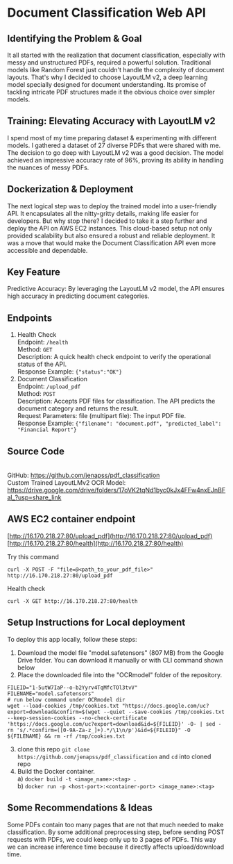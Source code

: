 # Document Classification Web API

## Identifying the Problem & Goal

It all started with the realization that document classification, especially with messy and unstructured PDFs, required a powerful solution. Traditional models like Random Forest just couldn't handle the complexity of document layouts. That's why I decided to choose LayoutLM v2, a deep learning model specially designed for document understanding. Its promise of tackling intricate PDF structures made it the obvious choice over simpler models.
## Training: Elevating Accuracy with LayoutLM v2

I spend most of my time preparing dataset & experimenting with different models. I gathered a dataset of 27 diverse PDFs that were shared with me. The decision to go deep with LayoutLM v2 was a good decision. The model achieved an impressive accuracy rate of 96%, proving its ability in handling the nuances of messy PDFs.
## Dockerization & Deployment

The next logical step was to deploy the trained model into a user-friendly API. It encapsulates all the nitty-gritty details, making life easier for developers. 
But why stop there? I decided to take it a step further and deploy the API on AWS EC2 instances. This cloud-based setup not only provided scalability but also ensured a robust and reliable deployment. It was a move that would make the Document Classification API even more accessible and dependable.

## Key Feature

Predictive Accuracy: By leveraging the LayoutLM v2 model, the API ensures high accuracy in predicting document categories.

## Endpoints

1) Health Check
<br>Endpoint: ```/health```
<br>Method: ```GET```
<br>Description: A quick health check endpoint to verify the operational status of the API.
<br> Response Example: ```{"status":"OK"}```
2) Document Classification
<br>Endpoint: ```/upload_pdf```
<br>Method: ```POST```
<br>Description: Accepts PDF files for classification. The API predicts the document category and returns the result.
<br>Request Parameters:
file (multipart file): The input PDF file. 
<br> Response Example: ```{"filename": "document.pdf", "predicted_label": "Financial Report"}```

## Source Code

<br>GitHub: https://github.com/jenapss/pdf_classification
<br>Custom Trained LayoutLMv2 OCR Model:
https://drive.google.com/drive/folders/17oVK2tqNd1byc0kJx4FFw4nxEJnBFal_?usp=share_link

## AWS EC2 container endpoint
[http://16.170.218.27:80/upload_pdf](http://16.170.218.27:80/upload_pdf)
<br>[http://16.170.218.27:80/health](http://16.170.218.27:80/health)

Try this command
```
curl -X POST -F "file=@<path_to_your_pdf_file>" http://16.170.218.27:80/upload_pdf
```
Health check
```
curl -X GET http://16.170.218.27:80/health
```
## Setup Instructions for Local deployment

To deploy this app locally, follow these steps:

1) Download the model file "model.safetensors" (807 MB) from the Google Drive folder. You can download it manually or with CLI command shown below
2) Place the downloaded file into the "OCRmodel" folder of the repository.
```
FILEID="1-5utW7IaP--o-b2Yyrv4TqMfcTOl3tvV"
FILENAME="model.safetensors"
# run below command under OCRmodel dir
wget --load-cookies /tmp/cookies.txt "https://docs.google.com/uc?export=download&confirm=$(wget --quiet --save-cookies /tmp/cookies.txt --keep-session-cookies --no-check-certificate 'https://docs.google.com/uc?export=download&id=${FILEID}' -O- | sed -rn 's/.*confirm=([0-9A-Za-z_]+).*/\1\n/p')&id=${FILEID}" -O ${FILENAME} && rm -rf /tmp/cookies.txt
```
3) clone this repo ```git clone https://github.com/jenapss/pdf_classification``` and ```cd``` into cloned repo
4) Build the Docker container.
 <br>  a) ```docker build -t <image_name>:<tag> .```
 <br>  b) ```docker run -p <host-port>:<container-port> <image_name>:<tag>```

## Some Recommendations & Ideas
Some PDFs contain too many pages that are not that much needed to make classification. By some additional preprocessing step, before sending POST requests with PDFs, we could keep only up to 3 pages of PDFs. This way we can increase inference time because it directly affects upload/download time.



